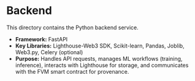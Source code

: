 # Backend

This directory contains the Python backend service.
 
- **Framework:** FastAPI
- **Key Libraries:** Lighthouse-Web3 SDK, Scikit-learn, Pandas, Joblib, Web3.py, Celery (optional)
- **Purpose:** Handles API requests, manages ML workflows (training, inference), interacts with Lighthouse for storage, and communicates with the FVM smart contract for provenance. 